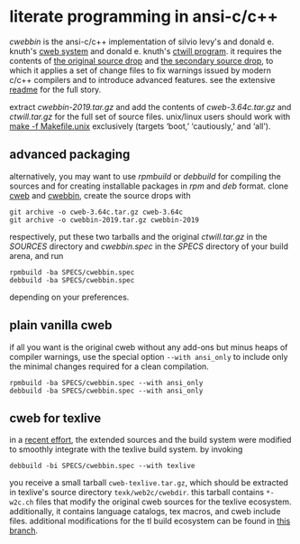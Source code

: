 # literate programming in ansi-c/c++

*cwebbin* is the ansi-c/c++ implementation of silvio levy's and donald e.
knuth's [cweb system](http://www-cs-faculty.stanford.edu/~uno/cweb.html) and
donald e. knuth's [ctwill program](ftp://ftp.cs.stanford.edu/pub/ctwill). it
requires the contents of [the original source
drop](http://mirrors.ctan.org/web/c_cpp/cweb/cweb.tar.gz) and [the secondary
source drop](ftp://ftp.cs.stanford.edu/pub/ctwill/ctwill.tar.gz), to which it
applies a set of change files to fix warnings issued by modern c/c++ compilers
and to introduce advanced features. see the extensive [readme](README.txt) for
the full story.

extract *cwebbin-2019.tar.gz* and add the contents of *cweb-3.64c.tar.gz* and
*ctwill.tar.gz* for the full set of source files.  unix/linux users should work
with [make -f Makefile.unix](Makefile.unix) exclusively (targets ‘boot,’
‘cautiously,’ and ‘all’).

## advanced packaging

alternatively, you may want to use *rpmbuild* or *debbuild* for compiling the
sources and for creating installable packages in *rpm* and *deb* format. clone
[cweb](https://github.com/ascherer/cweb) and
[cwebbin](https://github.com/ascherer/cwebbin), create the source drops with
```
git archive -o cweb-3.64c.tar.gz cweb-3.64c
git archive -o cwebbin-2019.tar.gz cwebbin-2019
```
respectively, put these two tarballs and the original *ctwill.tar.gz* in the
*SOURCES* directory and *cwebbin.spec* in the *SPECS* directory of your build
arena, and run
```
rpmbuild -ba SPECS/cwebbin.spec
debbuild -ba SPECS/cwebbin.spec
```
depending on your preferences.

## plain vanilla cweb

if all you want is the original cweb without any add-ons but minus heaps of
compiler warnings, use the special option `--with ansi_only` to include only
the minimal changes required for a clean compilation.
```
rpmbuild -ba SPECS/cwebbin.spec --with ansi_only
debbuild -ba SPECS/cwebbin.spec --with ansi_only
```

## cweb for texlive

in a [recent
effort](https://github.com/ascherer/texlive-source/tree/integrate-cwebbin-in-texlive),
the extended sources and the build system were modified to smoothly integrate
with the texlive build system. by invoking
```
debbuild -bi SPECS/cwebbin.spec --with texlive
```
you receive a small tarball `cweb-texlive.tar.gz`, which should be extracted in
texlive's source directory `texk/web2c/cwebdir`. this tarball contains
`*-w2c.ch` files that modify the original cweb sources for the texlive
ecosystem.  additionally, it contains language catalogs, tex macros, and cweb
include files. additional modifications for the tl build ecosystem can be found
in [this
branch](https://github.com/ascherer/texlive-source/tree/integrate-cwebbin-in-texlive).
